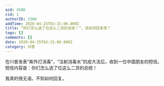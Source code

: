 ```yaml
---
aid: 4586
cid: 1
authorID: 2360
addTime: 2020-04-25T03:15:00.000Z
title: “你们怎么选了位这么二货的总统！”，该如何回复呢？
tags: []
comments: []
date: 2020-04-25T03:15:00.000Z
category: 问答
---
```


在川普发表“紫外灯消毒”，“注射消毒水”抗疫大法后，收到一位中国朋友的短信。短信内容是：你们怎么选了位这么二货的总统！

我真的很无语。不知如何回复。
